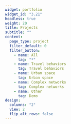 ```yaml
---
widget: portfolio
widget_id: "3.21"
headless: true
weight: 20
title: Projects
subtitle: ""
content:
  page_type: project
  filter_default: 0
  filter_button:
    - name: All
      tag: "*"
    - name: Travel behaviors
      tag: Travel behaviors
    - name: Urban space
      tag: Urban space
    - name: Complex networks
      tag: Complex networks
    - name: Other
      tag: Demo    
design:
  columns: "2"
  view: 2
  flip_alt_rows: false
---
```

